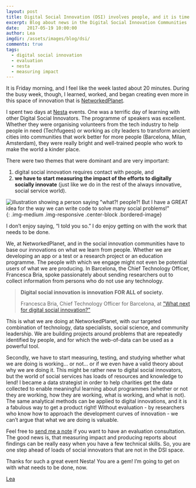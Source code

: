 ```yaml
---
layout: post
title: Digital Social Innovation (DSI) involves people, and it is time for evaluation
excerpt: Blog about news in the Digital Social Innovation Communities
date:   2017-05-19 10:00:00
author: Lea
imgdir:	/assets/images/blog/dsi/
comments: true
tags:
  - digital social innovation
  - evaluation
  - nesta
  - measuring impact
---
```


It is Friday morning, and I feel like the week lasted about 20 minutes. During the busy week, though, I learned, worked, and began creating even more in this space of innovation that is [NetworkedPlanet](http://networkedplanet.com/).

I spent two days at [Nesta](http://www.nesta.org.uk/) events. One was a terrific day of learning with other Digital Social Innovators. The programme of speakers was excellent. Whether they were organising volunteers from the tech industry to help people in need (Techfugees) or working as city leaders to transform ancient cities into communities that work better for more people (Barcelona, Milan, Amsterdam), they were really bright and well-trained people who work to make the world a kinder place. 

There were two themes that were dominant and are very important: 

1. digital social innovation requires contact with people, and 
2. **we have to start measuring the impact of the efforts to digitally socially innovate** (just like we do in the rest of the always innovative, social service world).


![illustration showing a person saying "what?! people?! But I have a GREAT idea for the way we can write code to solve many social problems!"]({{page.imgdir}}codefirst.png){: .img-medium .img-responsive .center-block .bordered-image}


I don’t enjoy saying, “I told you so.”  I do enjoy getting on with the work that needs to be done.

We, at NetworkedPlanet, and in the social innovation communities have to base our innovations on what we learn from people. Whether we are developing an app or a test or a research project or an education programme. The people with which we engage might not even be potential users of what we are producing.  In Barcelona, the Chief Technology Officer, Francesca Bria, spoke passionately about sending researchers out to collect information from persons who do not use any technology.  

> **Digital social innovation is innovation FOR ALL of society.** 
>
> Francesca Bria, Chief Technology Officer for Barcelona, at ["What next for digital social innovation?"](http://www.nesta.org.uk/publications/what-next-digital-social-innovation-realising-potential-people-and-technology-tackle-social-challenges)
   
This is what we are doing at NetworkedPlanet, with our targeted combination of technology, data specialists, social science, and community leadership. We are building projects around problems that are repeatedly identified by people, and for which the web-of-data can be used as a powerful tool. 
   
Secondly, we have to start measuring, testing, and studying whether what we are doing is working… or not… or if we even have a valid theory about why we are doing it. This might be rather new to digital social innovators, but the world of social services has loads of resources and knowledge to lend!  I became a data strategist in order to help charities get the data collected to enable meaningful learning about programmes (whether or not they are working, how they are working, what is working, and what is not). The same analytical methods can be applied to digital innovations, and it is a fabulous way to get a product right! Without evaluation - by researchers who know how to approach the development curves of innovation - we can’t argue that what we are doing is valuable.
   
Feel free to [send me a note](http://networkedplanet.com/contact/) if you want to have an evaluation consultation. The good news is, that measuring impact and producing reports about findings can be really easy when you have a few technical skills. So, you are one step ahead of loads of social innovators that are not in the DSI space.
   
Thanks for such a great event Nesta!  You are a gem!  I’m going to get on with what needs to be done, now. 
   
[Lea](https://www.linkedin.com/in/lea-gorgulu-webb-461a8114/)





